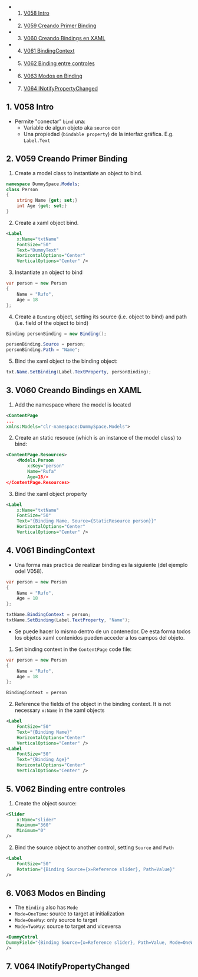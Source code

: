 <!-- vscode-markdown-toc -->
* 1. [V058 Intro](#V058Intro)
* 2. [V059 Creando Primer Binding](#V059CreandoPrimerBinding)
* 3. [V060 Creando Bindings en XAML](#V060CreandoBindingsenXAML)
* 4. [V061 BindingContext](#V061BindingContext)
* 5. [V062 Binding entre controles](#V062Bindingentrecontroles)
* 6. [V063 Modos en Binding](#V063ModosenBinding)
* 7. [V064 INotifyPropertyChanged](#V064INotifyPropertyChanged)

<!-- vscode-markdown-toc-config
	numbering=true
	autoSave=true
	/vscode-markdown-toc-config -->
<!-- /vscode-markdown-toc -->

##  1. <a name='V058Intro'></a>V058 Intro
- Permite "conectar" `bind` una:
  - Variable de algun objeto aka `source` con
  - Una propiedad (`bindable property`) de la interfaz gráfica. E.g. `Label.Text` 

##  2. <a name='V059CreandoPrimerBinding'></a>V059 Creando Primer Binding

1. Create a model class to instantiate an object to bind.
``` cs 
namespace DummySpace.Models;
class Person
{
	string Name {get; set;}
	int Age {get; set;}
}
```
2. Create a xaml object bind.
``` xml
<Label
	x:Name="txtName"
	FontSize="50"
	Text="DummyText"
	HorizontalOptions="Center"
	VerticalOptions="Center" />
```
3. Instantiate an object to bind 

``` cs
var person = new Person
{
	Name = "Rufo",
	Age = 18
};
```

4. Create a `Binding` object, setting its source (i.e. object to bind) and path (i.e. field of the object to bind)

``` cs 
Binding personBinding = new Binding();

personBinding.Source = person;
personBinding.Path = "Name";
```

5. Bind the xaml object to the binding object:
  
``` cs
txt.Name.SetBinding(Label.TextProperty, personBinding);
```

##  3. <a name='V060CreandoBindingsenXAML'></a>V060 Creando Bindings en XAML

1. Add the namespace where the model is located

``` xml
<ContentPage
...
xmlns:Models="clr-namespace:DummySpace.Models">
```
2. Create an static resouce (which is an instance of the model class) to bind:

``` xml
<ContentPage.Resources>
	<Models.Person 
		x:Key="person"
		Name="Rufa"
		Age=18/>
</ContentPage.Resources>
```

3. Bind the xaml object property
``` xml
<Label
	x:Name="txtName"
	FontSize="50"
	Text="{Binding Name, Source={StaticResource person}}"
	HorizontalOptions="Center"
	VerticalOptions="Center" />
```

##  4. <a name='V061BindingContext'></a>V061 BindingContext

- Una forma más practica de realizar binding es la siguiente (del ejemplo odel V058).

``` cs
var person = new Person
{
	Name = "Rufo",
	Age = 18
};

txtName.BindingContext = person;
txtName.SetBinding(Label.TextProperty, "Name");
```
- Se puede hacer lo mismo dentro de un contenedor. De esta forma todos los objetos xaml contenidos pueden acceder a los campos del objeto.
1. Set binding context in the `ContentPage`  code file:
``` cs
var person = new Person
{
	Name = "Rufo",
	Age = 18
};

BindingContext = person
```
2. Reference the fields of the object in the binding context. It is not necessary `x:Name` in the xaml objects
``` xml
<Label
	FontSize="50"
	Text="{Binding Name}"
	HorizontalOptions="Center"
	VerticalOptions="Center" />
<Label
	FontSize="50"
	Text="{Binding Age}"
	HorizontalOptions="Center"
	VerticalOptions="Center" />
```
##  5. <a name='V062Bindingentrecontroles'></a>V062 Binding entre controles
1. Create the object source:
``` xml
<Slider
	x:Name="slider"
	Maximum="360"
	Minimum="0"
/>
```

2. Bind the source object to another control, setting `Source` and `Path`

``` xml
<Label
	FontSize="50"
	Rotation="{Binding Source={x=Reference slider}, Path=Value}"
/>
```

##  6. <a name='V063ModosenBinding'></a>V063 Modos en Binding
- The `Binding` also has `Mode`
- `Mode=OneTime`: source to target at initialization
- `Mode=OneWay`: only source to target
- `Mode=TwoWay`: source to target and viceversa
``` xml
<DummyCntrol
DummyField="{Binding Source={x=Reference slider}, Path=Value, Mode=OneWay}"
/>
```
  
##  7. <a name='V064INotifyPropertyChanged'></a>V064 INotifyPropertyChanged


